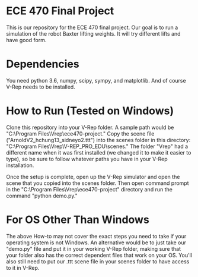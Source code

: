 # ECE 470 Final Project
This is our repository for the ECE 470 final project.  Our goal is to run a simulation of the robot Baxter lifting weights.  It will try different lifts and have good form.

# Dependencies
You need python 3.6, numpy, scipy, sympy, and matplotlib.  And of course V-Rep needs to be installed.

# How to Run (Tested on Windows)
Clone this repository into your V-Rep folder.  A sample path would be "C:\Program Files\Vrep\ece470-project."  Copy the scene file ("ArnoldV2_hchung13_sidneyo2.ttt") into the scenes folder in this directory: "C:\Program Files\Vrep\V-REP_PRO_EDU\scenes."  The folder "Vrep" had a different name when it was first installed (we changed it to make it easier to type), so be sure to follow whatever paths you have in your V-Rep installation.  

Once the setup is complete, open up the V-Rep simulator and open the scene that you copied into the scenes folder.  Then open command prompt in the "C:\Program Files\Vrep\ece470-project" directory and run the command "python demo.py."

# For OS Other Than Windows
The above How-to may not cover the exact steps you need to take if your operating system is not Windows.  An alternative would be to just take our "demo.py" file and put it in your working V-Rep folder, making sure that your folder also has the correct dependent files that work on your OS.  You'll also still need to put our .ttt scene file in your scenes folder to have access to it in V-Rep.
